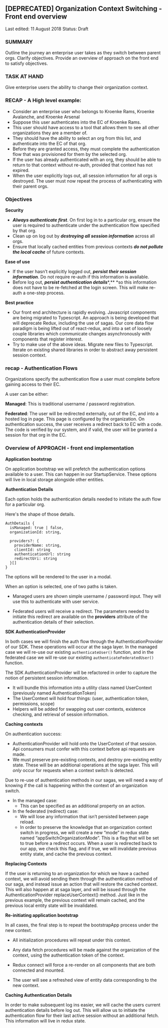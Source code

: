 ## **[DEPRECATED] Organization Context Switching - Front end overview**


Last edited: 11 August 2018
Status: Draft

### SUMMARY

Outline the journey an enterprise user takes as they switch between parent orgs.
Clarify objectives. 
Provide an overview of approach on the front end to satisfy objectives.

### TASK AT HAND

Give enterprise users the ability to change their organization context. 

### RECAP - A High level example:

* Consider an enterprise user who belongs to Kroenke Rams, Kroenke Avalanche, and Kroenke Arsenal
* Suppose this user authenticates into the EC of Kroenke Rams. 
* This user should have access to a tool that allows them to see all other organizations they are a member of. 
* They should have the ability to select an org from this list, and authenticate into the EC of that org.
* Before they are granted access, they must complete the authentication flow that was provisioned for them by the selected org.
* If the user has already authenticated with an org, they should be able to return to that context without re-auth, provided that context has not expired.
* When the user explicitly logs out, all session information for all orgs is destroyed. The user must now repeat the process of authenticating with their parent orgs.

### Objectives

**Security**

* ***Always authenticate first***. On first log in to a particular org, ensure the user is required to authenticate under the authentication flow specified by that org.
* Clean up on log out by ***destroying all session information*** across all orgs.
* Ensure that locally cached entities from previous contexts ***do not pollute the local cache*** of future contexts.

**Ease of use**

*  If the user hasn’t explicitly logged out, ***persist their session information***. Do not require re-auth if this information is available.
* Before log out, ***persist authentication details****,** *so this information does not have to be re-fetched at the login screen. This will make re-auth a one-step process.

**Best practice**

* Our front end architecture is rapidly evolving. Javascript components are being migrated to Typescript. An approach is being developed that will deprecate Redux, including the use of sagas. Our core data flow paradigm is being lifted out of react-redux, and into a set of loosely couple libraries which communicate changes asynchronously with components that register interest.
* Try to make use of the above ideas. Migrate new files to Typescript. Iterate on existing shared libraries in order to abstract away persistent session context. 

### recap - Authentication Flows

Organizations specify the authentication flow a user must complete before gaining access to their EC. 

A user can be either:

**Managed**: This is traditional username / password registration.

**Federated**: The user will be redirected externally, out of the EC, and into a hosted log in page. This page is configured by the organization. On authentication success, the user receives a redirect back to EC with a code. The code is verified by our system, and if valid, the user will be granted a session for that org in the EC.


### Overview of APPROACH - front end implementation

**Application bootstrap**

On application bootstrap we will prefetch the authentication options available to a user. This can happen in our StartupService. These options will live in local storage alongside other entities.

**Authentication Details**

Each option holds the authentication details needed to initiate the auth flow for a particular org. 

Here's the shape of those details.

```
AuthDetails {
  isManaged: true | false, 
  organizationId: string, 
  
  providers?: {
    providerName: string,
    clientId: string
    authenticationUrl: string
    redirectUri: string
  }[]
}
```


The options will be rendered to the user in a modal.

When an option is selected, one of two paths is taken.

*  Managed users are shown simple username / password input. They will use this to authenticate with user service.

*  Federated users will receive a redirect. The parameters needed to initiate this redirect are available on the **providers** attribute of the authentication details of their selection. 


**SDK AuthenticationProvider**

In both cases we will finish the auth flow through the AuthenticationProvider of our SDK. These operations will occur at the saga layer. In the managed case we will re-use our existing `authenticateUser()` function, and in the federated case we will re-use our existing `authenticateFederatedUser()` function.

The SDK AuthenticationProvider will be refactored in order to capture the notion of persistent session information. 

*  It will bundle this information into a utility class named UserContext (previously named AuthenticationToken) 
* The UserContext will hold four things: (user, authentication token, permissions, scope)
* Helpers will be added for swapping out user contexts, existence checking, and retrieval of session information. 


**Caching contexts**

On authentication success: 

* AuthenticationProvider will hold onto the UserContext of that session. Api consumers must confer with this context before api requests are made.
* We must preserve pre-existing contexts, and destroy pre-existing entity state. These will be an additional operations at the saga layer. This will *only* occur for requests when a context switch is detected.

Due to re-use of authentication methods in our sagas, we will need a way of knowing if the call is happening within the context of an organization switch. 

*  In the managed case:
    * This can be specified as an additional property on an action. 
*  In the federated (redirect) case:
    * We will lose any information that isn’t persisted between page reload. 
    * In order to preserve the knowledge that an organization context switch in progress, we will create a new “mode” in redux state named “appSwitchOrganizationMode”. This is a flag that will be set to true before a redirect occurs. When a user is redirected back to our app, we check this flag, and if true, we will invalidate previous entity state, and cache the previous context.

**Replacing Contexts**

If the user is returning to an organization for which we have a cached context, we will avoid sending them through the authentication method of our saga, and instead issue an action that will restore the cached context. This will also happen at at saga layer, and will be issued through the AuthenticationProvider replaceUserContext() method. Just like in the previous example, the previous context will remain cached, and the previous local entity state will be invalidated.

**Re-initiating application bootstrap**

In all cases, the final step is to repeat the bootstrapApp process under the new context. 

* All initialization procedures will repeat under this context. 
* Any data fetch procedures will be made against the organization of the context, using the authentication token of the context.

* Redux connect will force a re-render on all components that are both connected and mounted.

* The user will see a refreshed view of entity data corresponding to the new context.

**Caching Authentication Details**

In order to make subsequent log ins easier, we will cache the users current authentication details before log out. This will allow us to initiate the authentication flow for their last active session without an additional fetch. This information will live in redux state. 


